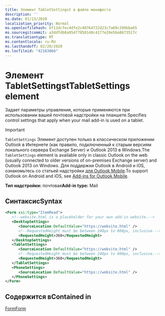 ```yaml
---
title: Элемент TabletSettingst в файле манифеста
description: ''
ms.date: 01/13/2020
localization_priority: Normal
ms.openlocfilehash: bf11dcfec4dfe2c40764722d23c7a69c289bba65
ms.sourcegitcommit: a3ddfdb8a95477850148c4177e20e56a8673517c
ms.translationtype: MT
ms.contentlocale: ru-RU
ms.lasthandoff: 02/20/2020
ms.locfileid: "42163866"
---
```

# <a name="tabletsettings-element"></a><span data-ttu-id="99229-102">Элемент TabletSettingst</span><span class="sxs-lookup"><span data-stu-id="99229-102">TabletSettings element</span></span>

<span data-ttu-id="99229-103">Задает параметры управления, которые применяются при использовании вашей почтовой надстройки на планшете.</span><span class="sxs-lookup"><span data-stu-id="99229-103">Specifies control settings that apply when your mail add-in is used on a tablet.</span></span>

> [!IMPORTANT]
> <span data-ttu-id="99229-104">`TabletSettings` Элемент доступен только в классическом приложении Outlook в Интернете (как правило, подключенный к старым версиям локального сервера Exchange Server) и Outlook 2013 в Windows.</span><span class="sxs-lookup"><span data-stu-id="99229-104">The `TabletSettings` element is available only in classic Outlook on the web (usually connected to older versions of on-premises Exchange server) and Outlook 2013 on Windows.</span></span> <span data-ttu-id="99229-105">Для поддержки Outlook в Android и iOS, ознакомьтесь со статьей надстройки [для Outlook Mobile](../../outlook/outlook-mobile-addins.md).</span><span class="sxs-lookup"><span data-stu-id="99229-105">To support Outlook on Android and iOS, see [Add-ins for Outlook Mobile](../../outlook/outlook-mobile-addins.md).</span></span>

<span data-ttu-id="99229-106">**Тип надстройки:** почтовая</span><span class="sxs-lookup"><span data-stu-id="99229-106">**Add-in type:** Mail</span></span>

## <a name="syntax"></a><span data-ttu-id="99229-107">Синтаксис</span><span class="sxs-lookup"><span data-stu-id="99229-107">Syntax</span></span>

```XML
<Form xsi:type="ItemRead">
   <!--website.html is a placeholder for your own add-in website.-->
   <DesktopSettings>
      <SourceLocation DefaultValue="https://website.html" />
      <!--RequestedHeight must be between 240px to 800px, inclusive.-->
      <RequestedHeight>360</RequestedHeight>
   </DesktopSettings>
   <TabletSettings>
      <SourceLocation DefaultValue="https://website.html" />
      <!--RequestedHeight must be between 240px to 800px, inclusive.-->
      <RequestedHeight>360</RequestedHeight>
   </TabletSettings>
   <PhoneSettings>
      <SourceLocation DefaultValue="https://website.html" />
   </PhoneSettings>
</Form>
```

## <a name="contained-in"></a><span data-ttu-id="99229-108">Содержится в</span><span class="sxs-lookup"><span data-stu-id="99229-108">Contained in</span></span>

[<span data-ttu-id="99229-109">Form</span><span class="sxs-lookup"><span data-stu-id="99229-109">Form</span></span>](form.md)

